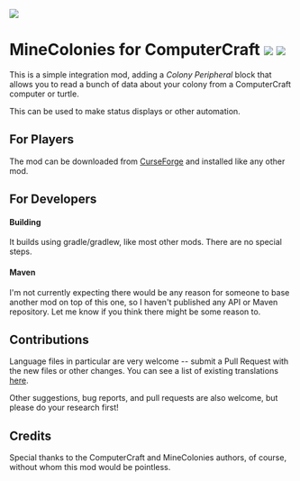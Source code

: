 ![](src/main/resources/logo.png)
# MineColonies for ComputerCraft [![](http://cf.way2muchnoise.eu/445290.svg)](https://www.curseforge.com/minecraft/mc-mods/minecolonies-for-computercraft) [![](http://cf.way2muchnoise.eu/versions/445290.svg)](https://www.curseforge.com/minecraft/mc-mods/minecolonies-for-computercraft)

This is a simple integration mod, adding a _Colony Peripheral_ block that allows you to read a bunch of data about your colony from a ComputerCraft computer or turtle.

This can be used to make status displays or other automation.

## For Players

The mod can be downloaded from [CurseForge](https://www.curseforge.com/minecraft/mc-mods/minecolonies-for-computercraft) and installed like any other mod.

## For Developers

#### Building

It builds using gradle/gradlew, like most other mods.  There are no special steps.

#### Maven

I'm not currently expecting there would be any reason for someone to base another mod on top of this one, so I haven't published any API or Maven repository.  Let me know if you think there might be some reason to. 

## Contributions

Language files in particular are very welcome -- submit a Pull Request with the new files or other changes.  You can see a list of existing translations [here](src/main/resources/assets/colony4cc/lang).

Other suggestions, bug reports, and pull requests are also welcome, but please do your research first!

## Credits

Special thanks to the ComputerCraft and MineColonies authors, of course, without whom this mod would be pointless.
